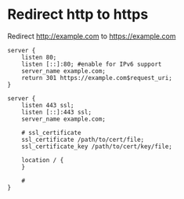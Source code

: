 # Redirect http to https

Redirect http://example.com to https://example.com

```
server {
  	listen 80;
  	listen [::]:80; #enable for IPv6 support
  	server_name example.com;
  	return 301 https://example.com$request_uri;
}

server {
  	listen 443 ssl;
  	listen [::]:443 ssl;
  	server_name example.com;
  
  	# ssl_certificate
  	ssl_certificate /path/to/cert/file;
  	ssl_certificate_key /path/to/cert/key/file;
  
    location / {
    }

    # 
}
```
